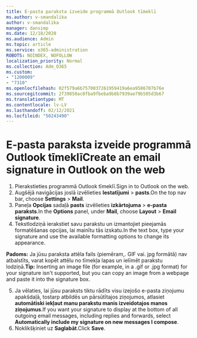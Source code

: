```yaml
---
title: E-pasta paraksta izveide programmā Outlook tīmeklī
ms.author: v-smandalika
author: v-smandalika
manager: dansimp
ms.date: 12/18/2020
ms.audience: Admin
ms.topic: article
ms.service: o365-administration
ROBOTS: NOINDEX, NOFOLLOW
localization_priority: Normal
ms.collection: Adm_O365
ms.custom:
- "1200009"
- "7310"
ms.openlocfilehash: 02f579a6b7570037261959419a6ea9586707b76e
ms.sourcegitcommit: 2f39850ac0fba9fbeba9b8b7939ae79b505d3b67
ms.translationtype: MT
ms.contentlocale: lv-LV
ms.lasthandoff: 02/12/2021
ms.locfileid: "50243490"
---
```

# <a name="create-an-email-signature-in-outlook-on-the-web"></a><span data-ttu-id="f17fd-102">E-pasta paraksta izveide programmā Outlook tīmeklī</span><span class="sxs-lookup"><span data-stu-id="f17fd-102">Create an email signature in Outlook on the web</span></span>

1. <span data-ttu-id="f17fd-103">Pierakstieties programmā Outlook tīmeklī.</span><span class="sxs-lookup"><span data-stu-id="f17fd-103">Sign in to Outlook on the web.</span></span>
2. <span data-ttu-id="f17fd-104">Augšējā navigācijas joslā izvēlieties **Iestatījumi**  >  **pasts**.</span><span class="sxs-lookup"><span data-stu-id="f17fd-104">On the top nav bar, choose **Settings** > **Mail**.</span></span>
3. <span data-ttu-id="f17fd-105">Paneļa **Opcijas** sadaļā **pasts** izvēlieties **izkārtojuma**  >  **e-pasta paraksts**.</span><span class="sxs-lookup"><span data-stu-id="f17fd-105">In the **Options** panel, under **Mail**, choose **Layout** > **Email signature**.</span></span>
4. <span data-ttu-id="f17fd-106">Tekstlodziņā ierakstiet savu parakstu un izmantojiet pieejamās formatēšanas opcijas, lai mainītu tās izskatu.</span><span class="sxs-lookup"><span data-stu-id="f17fd-106">In the text box, type your signature and use the available formatting options to change its appearance.</span></span>

<span data-ttu-id="f17fd-107">**Padoms:** Ja jūsu paraksta attēla fails (piemēram,. GIF vai. jpg formātā) nav atbalstīts, varat kopēt attēlu no tīmekļa lapas un ielīmēt parakstu lodziņā.</span><span class="sxs-lookup"><span data-stu-id="f17fd-107">**Tip:** Inserting an image file (for example, in a .gif or .jpg format) for your signature isn't supported, but you can copy an image from a webpage and paste it into the signature box.</span></span>

5. <span data-ttu-id="f17fd-108">Ja vēlaties, lai jūsu paraksts tiktu rādīts visu izejošo e-pasta ziņojumu apakšdaļā, tostarp atbildēs un pārsūtītajos ziņojumos, atlasiet **automātiski iekļaut manu parakstu manis izveidotajos manos ziņojumus**.</span><span class="sxs-lookup"><span data-stu-id="f17fd-108">If you want your signature to display at the bottom of all outgoing email messages, including replies and forwards, select **Automatically include my signature on new messages I compose**.</span></span>
6. <span data-ttu-id="f17fd-109">Noklikšķiniet uz **Saglabāt**.</span><span class="sxs-lookup"><span data-stu-id="f17fd-109">Click **Save**.</span></span>
